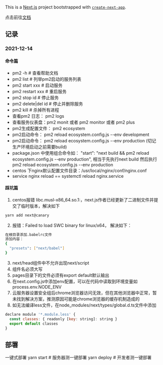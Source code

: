 This is a [Next.js](https://nextjs.org/) project bootstrapped with [`create-next-app`](https://github.com/vercel/next.js/tree/canary/packages/create-next-app).

点击前往[文档](https://www.yuque.com/debugksir/blog/lmaogn)

## 记录

### 2021-12-14

#### 命令篇

- pm2 -h # 查看帮助文档
- pm2 list # 列举pm2启动的服务列表
- pm2 start xxx # 启动服务
- pm2 restart xxx # 重启服务
- pm2 stop id # 停止服务
- pm2 delete|del id # 停止并删除服务
- pm2 kill # 杀掉所有进程
- 查看pm2 日志： pm2 logs
- 查看服务仪表盘：pm2 monit 或者 pm2 monitor 或者 pm2 plus
- pm2生成配置文件： pm2 ecosystem
- pm2启动命令： pm2 reload ecosystem.config.js --env development
- pm2启动命令： pm2 reload ecosystem.config.js --env production (切记生产环境启动之前需要build)
- package.json 中使用组合命令如： "start": "next build && pm2 reload ecosystem.config.js --env production", 相当于先执行next build 然后执行pm2 reload ecosystem.config.js --env production
- centos 下nginx默认配置文件目录：/usr/local/nginx/conf/nginx.conf
- service nginx reload == systemctl reload nginx.service

#### 踩坑篇

1. centos报错 libc.musl-x86_64.so.1:，next.js作者已经更新了二进制文件并提交了临时版本，解决如下

```bash
yarn add next@canary
```

2. 报错：Failed to load SWC binary for linux/x64， 解决如下：

```bash
在根目录添加.babelrc文件
添加内容：
{
  "presets": ["next/babel"]
}
```

3. next/head组件中不允许出现next/script
4. 组件名必须大写
5. pages目录下的文件必须有export default默认输出
6. 在next.config.js中添加env配置，可以在代码中读取到环境变量如process.env.NODE_ENV
7. 云服务器设置安全组后chrome浏览器访问无效，但在其他浏览器中正常，暂未找到解决方案，推测原因可能是chrome浏览器的缓存机制造成的
8. 如无法编译less文件，在node_modules/next/types/global.d.ts文件中添加

```js
declare module '*.module.less' {
  const classes: { readonly [key: string]: string }
  export default classes
}
```

## 部署

一键式部署
yarn start # 服务器测一键部署
yarn deploy # 开发者测一键部署

